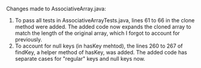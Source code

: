 Changes made to AssociativeArray.java:
1. To pass all tests in AssociativeArrayTests.java, lines 61 to 66 in the clone method were added. The added code now expands the cloned array to match the length of the original array, which I forgot to account for previously.
2. To account for null keys (in hasKey mehtod), the lines 260 to 267 of findKey, a helper method of hasKey, was added. The added code has separate cases for "regular" keys and null keys now.